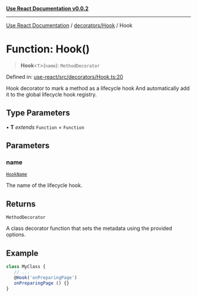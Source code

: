 [**Use React Documentation v0.0.2**](../../../README.md)

***

[Use React Documentation](../../../modules.md) / [decorators/Hook](../README.md) / Hook

# Function: Hook()

> **Hook**\<`T`\>(`name`): `MethodDecorator`

Defined in: [use-react/src/decorators/Hook.ts:20](https://github.com/stonemjs/use-react/blob/50c96852bd65a75b7f2a00786393fb0c90af6da8/src/decorators/Hook.ts#L20)

Hook decorator to mark a method as a lifecycle hook
And automatically add it to the global lifecycle hook registry.

## Type Parameters

• **T** *extends* `Function` = `Function`

## Parameters

### name

[`HookName`](../../../declarations/type-aliases/HookName.md)

The name of the lifecycle hook.

## Returns

`MethodDecorator`

A class decorator function that sets the metadata using the provided options.

## Example

```typescript
class MyClass {
   // ...
   @Hook('onPreparingPage')
   onPreparingPage () {}
}
```
